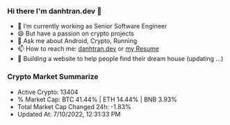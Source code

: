 ### Hi there I'm danhtran.dev 👋

- 🔭 I’m currently working as Senior Software Engineer
- 😄 But have a passion on crypto projects
- 💬 Ask me about Android, Crypto, Running 
- 📫 How to reach me: <a href="https://danhtran.dev" target="_blank">danhtran.dev</a> or <a href="Developer-Resume.pdf" target="_blank">my Resume</a>
- 🌱 Building a website to help people find their dream house (updating ...)

### Crypto Market Summarize
- Active Crypto: 13404
- % Market Cap: BTC 41.44% | ETH 14.44% | BNB 3.93%
- Total Market Cap Changed 24h: -1.83%
- Updated At: 7/10/2022, 12:31:33 PM
